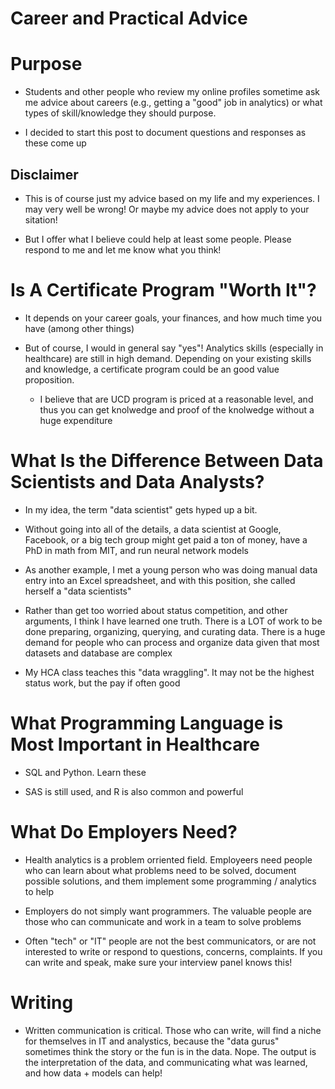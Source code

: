 
# **Career and Practical Advice**

# Purpose

- Students and other people who review my online profiles sometime ask me advice about careers (e.g., getting a "good" job in analytics) or what types of skill/knowledge they should purpose.

- I decided to start this post to document questions and responses as these come up

## Disclaimer 

- This is of course just my advice based on my life and my experiences.  I may very well be wrong!  Or maybe my advice does not apply to your sitation!  

- But I offer what I believe could help at least some people.  Please respond to me and let me know what you think!


# Is A Certificate Program "Worth It"?

- It depends on your career goals, your finances, and how much time you have (among other things)

- But of course, I would in general say "yes"!  Analytics skills (especially in healthcare) are still in high demand.  Depending on your existing skills and knowledge, a certificate program could be an good value proposition.  

   - I believe that are UCD program is priced at a reasonable level, and thus you can get knolwedge and proof of the knolwedge without a huge expenditure 

# What Is the Difference Between Data Scientists and Data Analysts?

- In my idea, the term "data scientist" gets hyped up a bit.  
- Without going into all of the details, a data scientist at Google, Facebook, or a big tech group might get paid a ton of money, have a PhD in math from MIT, and run neural network models

- As another example, I met a young person who was doing manual data entry into an Excel spreadsheet, and with this position, she called herself a "data scientists"  

- Rather than get too worried about status competition, and other arguments, I think I have learned one truth.   There is a LOT of work to be done preparing, organizing, querying, and curating data.  There is a huge demand for people who can process and organize data given that most datasets and database are complex 

- My HCA class teaches this "data wraggling".  It may not be the highest status work, but the pay if often good 

# What Programming Language is Most Important in Healthcare 

- SQL and Python.   Learn these 

- SAS is still used, and R is also common and powerful 

# What Do Employers Need?

- Health analytics is a problem orriented field.  Employeers need people who can learn about what problems need to be solved, document possible solutions, and them implement some programming / analytics to help

- Employers do not simply want programmers.  The valuable people are those who can communicate and work in a team to solve problems 

- Often "tech" or "IT" people are not the best communicators, or are not interested to write or respond to questions, concerns, complaints.  If you can write and speak, make sure your interview panel knows this!

#  Writing 

- Written communication is critical. Those who can write, will find a niche for themselves in IT and analystics, because the "data gurus" sometimes think the story or the fun is in the data. Nope.  The output is the interpretation of the data, and communicating what was learned, and how data + models can help!


